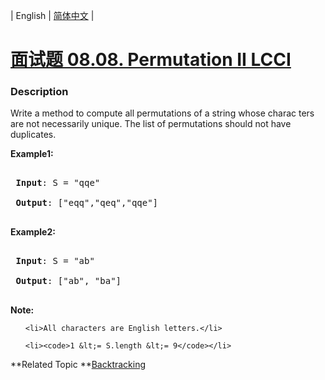 | English | [简体中文](README.md) |

# [面试题 08.08. Permutation II LCCI](https://leetcode-cn.com/problems/permutation-ii-lcci)
 ### Description
<p>Write a method to compute all permutations of a string whose charac&shy; ters are not necessarily unique. The list of permutations should not have duplicates.</p>

<p><strong>Example1:</strong></p>

<pre>
<strong> Input</strong>: S = &quot;qqe&quot;
<strong> Output</strong>: [&quot;eqq&quot;,&quot;qeq&quot;,&quot;qqe&quot;]
</pre>

<p><strong>Example2:</strong></p>

<pre>
<strong> Input</strong>: S = &quot;ab&quot;
<strong> Output</strong>: [&quot;ab&quot;, &quot;ba&quot;]
</pre>

<p><strong>Note:</strong></p>

<ol>
	<li>All characters are English letters.</li>
	<li><code>1 &lt;= S.length &lt;= 9</code></li>
</ol>

**Related Topic	**[Backtracking](https://leetcode-cn.com/tag/backtracking) 